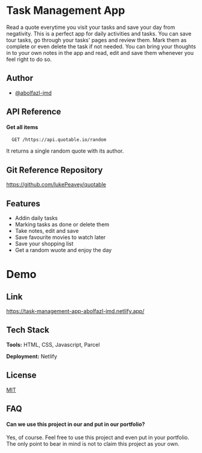 
# Task Management App

Read a quote everytime you visit your tasks and save your day from negativity.
This is a perfect app for daily activities and tasks. You can save tour tasks, go through your tasks' pages and review them. Mark them as complete or even delete the task if not needed.
You can bring your thoughts in to your own notes in the app and read, edit and save them whenever you feel right to do so.



## Author

- [@abolfazl-jmd](https://github.com/abolfazl-jmd)


## API Reference

#### Get all items

```http
  GET /https://api.quotable.io/random
```

It returns a single random quote with its author.

## Git Reference Repository

https://github.com/lukePeavey/quotable
## Features

- Addin daily tasks
- Marking tasks as done or delete them
- Take notes, edit and save
- Save favourite movies to watch later
- Save your shopping list 
- Get a random wuote and enjoy the day


# Demo

## Link

https://task-management-app-abolfazl-jmd.netlify.app/

## Tech Stack

**Tools:** HTML, CSS, Javascript, Parcel

**Deployment:** Netlify


## License

[MIT](https://choosealicense.com/licenses/mit/)


## FAQ

#### Can we use this project in our and put in our portfolio?

Yes, of course. Feel free to use this project and even put in your portfolio.
The only point to bear in mind is not to claim this project as your own.


